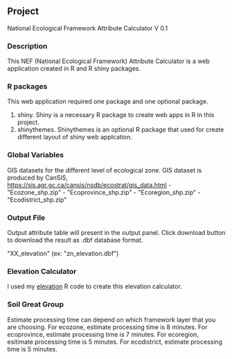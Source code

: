 ## Project 

National Ecological Framework Attribute Calculator V 0.1

### Description

This NEF (National Ecological Framework) Attribute Calculator is a web application created in R and R shiny packages.


### R packages

This web application required one package and one optional package.

1. shiny. Shiny is a necessary R package to create web apps in R in this project.
2. shinythemes. Shinythemes is an optional R package that used for create different layout of shiny web applcation.

### Global Variables

GIS datasets for the different level of ecological zone. GIS dataset is produced by CanSIS, https://sis.agr.gc.ca/cansis/nsdb/ecostrat/gis_data.html
	- "Ecozone_shp.zip"
	- "Ecoprovince_shp.zip"
	- "Ecoregion_shp.zip"
	- "Ecodistrict_shp.zip"

### Output File

Output attribute table will present in the output panel. Click download button to download the result as .dbf database format.

"XX_elevation"
(ex: "zn_elevation.dbf")


### Elevation Calculator

I used my [elevation](https://github.com/acgis-zhan0701/testreadme) R code to create this elevation calculator.

### Soil Great Group


Estimate processing time can depend on which framework layer that you are choosing.
For ecozone, estimate processing time is 8 minutes.
For ecoprovince, estimate processing time is 7 minutes.
For ecoregion, esitimate processing time is 5 minutes.
For ecodistrict, estimate processing time is 5 minutes.
